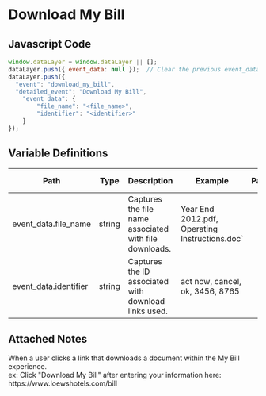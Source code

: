 # Download My Bill

### 

## Javascript Code
```js
window.dataLayer = window.dataLayer || [];
dataLayer.push({ event_data: null });  // Clear the previous event_data object.
dataLayer.push({
  "event": "download_my_bill",
  "detailed_event": "Download My Bill",
    "event_data": {
        "file_name": "<file_name>",
        "identifier": "<identifier>"
    }
});
```

## Variable Definitions

|Path|Type|Description|Example|Pattern|Min Length|Max Length|Minimum|Maximum|Multiple Of|
| --- | --- | --- | --- | --- | --- | --- | --- | --- | --- |
|event_data.file_name|string|Captures the file name associated with file downloads.|Year End 2012.pdf, Operating Instructions.doc`|||||||
|event_data.identifier|string|Captures the ID associated with download links used.|act now, cancel, ok, 3456, 8765|||||||

## Attached Notes

<p>When a user clicks a link that downloads a document within the My Bill experience.<br />ex: Click "Download My Bill" after entering your information here: https://www.loewshotels.com/bill</p>
